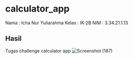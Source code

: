 # calculator_app

Nama  : Icha Nur Yuliarahma
Kelas : IK-2B
NIM   : 3.34.21.1.13
## Hasil
Tugas challenge calculator app
![Screenshot (187)](https://user-images.githubusercontent.com/114141633/205301287-2e90cfc9-a736-4d97-badc-fbd810f1d2a8.png)

